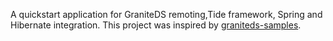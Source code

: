 A quickstart application for GraniteDS remoting,Tide framework, Spring and Hibernate integration. This project was inspired by <a href='http://code.google.com/p/graniteds-samples/'>graniteds-samples</a>.